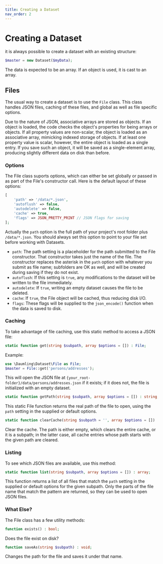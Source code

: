 ```yaml
---
title: Creating a Dataset
nav_order: 2
---
```


# Creating a Dataset

it is always possible to create a dataset with an existing structure:
```php
$master = new Dataset($myData);
```
The data is expected to be an array. If an object is used, it is cast to an array.

## Files

The usual way to create a dataset is to use the `File` class. This class handles JSON files, caching of these files, and global as well as file specific options.

Due to the nature of JSON, associative arrays are stored as objects. If an object is loaded, the code checks the object's properties for being arrays or objects. If all property values are non-scalar, the object is loaded as an associative array, mimicking indexed storage of objects. If at least one property value is scalar, however, the entire object is loaded as a single entry. If you save such an object, it will be saved as a single-element array, producing slightly different data on disk than before.

### Options

The File class suports options, which can either be set globally or passed in as part of the File's constructor call. Here is the default layout of these options:
```php
[
    'path' => '/data/*.json',
    'autoflush' => false,
    'autodelete' => false,
    'cache' => true,
    'flags' => JSON_PRETTY_PRINT // JSON flags for saving	
];
```
Actually the `path` option is the full path of your project's root folder plus `/data/*.json`. You should always set this option to point to your file set before working with Datasets.

  * `path`: The path setting is a placeholder for the path submitted to the File constructor. That constructor takes just the name of the file. The constructor replaces the asterisk in the `path` option with whatever you submit as file name; subfolders are OK as well, and will be created during saving if they do not exist.
  * `autoflush`: If this setting is `true`, any modifications to the dataset will be written to the file immediately.
  * `autodelete`: If `true`, writing an empty dataset causes the file to be deleted.
  * `cache`: If `true`, the File object will be cached, thus reducing disk I/O.
  * `flags`: These flags will be supplied to the `json_encode()` function when the data is saved to disk.

### Caching

To take advantage of file caching, use this static method to access a JSON file:
```php
static function get(string $subpath, array $options = []) : File;
```
Example:
```php
use \Daumling\Dataset\File as File;
$master = File::get('persons/addresses');
```
This will open the JSON file at `{your_root-folder}/data/persons/addresses.json` if it exists; if it does not, the file is initialized with an empty dataset.

```php
static function getPath(string $subpath, array $options = []) : string;
```
This static File function returns the real path of the file to open, using the `path` setting in the supplied or default options.

```php
static function clearCache(string $subpath = '', array $options = []) : void;
``` 
Clear the cache. The path is either empty, which clears the entire cache, or it is a subpath; in the latter case, all cache entries whose path starts with the given path are cleared.

### Listing

To see which JSON files are available, use this method:
```php
static function list(string $subpath, array $options = []) : array;
```
This function returns a list of all files that match the `path` setting in the supplied or default options for the given subpath. Only the parts of the file name that match the pattern are returned, so they can be used to open JSON files.

### What Else?

The File class has a few utility methods:
```php
function exists() : bool;
```
Does the file exist on disk?
```php
function saveAs(string $subpath) : void;
```
Changes the path for the file and saves it under that name.
